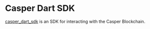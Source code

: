 # Casper Dart SDK

[casper_dart_sdk](https://pub.dev/packages/casper_dart_sdk) is an SDK for interacting with the Casper Blockchain.